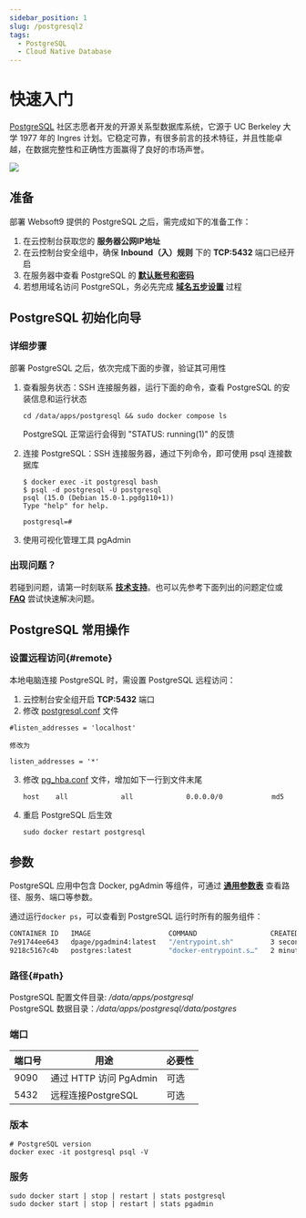 ```yaml
---
sidebar_position: 1
slug: /postgresql2
tags:
  - PostgreSQL
  - Cloud Native Database
---
```


# 快速入门

[PostgreSQL](https://www.postgresql.org/) 社区志愿者开发的开源关系型数据库系统，它源于 UC Berkeley 大学 1977 年的 Ingres 计划。它稳定可靠，有很多前言的技术特征，并且性能卓越，在数据完整性和正确性方面赢得了良好的市场声誉。


![](http://libs.websoft9.com/Websoft9/DocsPicture/zh/postgresql/pgadmin4-websoft9.png)

## 准备

部署 Websoft9 提供的 PostgreSQL 之后，需完成如下的准备工作：

1. 在云控制台获取您的 **服务器公网IP地址** 
2. 在云控制台安全组中，确保 **Inbound（入）规则** 下的 **TCP:5432** 端口已经开启
3. 在服务器中查看 PostgreSQL 的 **[默认账号和密码](./user/credentials)**  
4. 若想用域名访问  PostgreSQL，务必先完成 **[域名五步设置](./administrator/domain_step)** 过程


## PostgreSQL 初始化向导

### 详细步骤

部署 PostgreSQL 之后，依次完成下面的步骤，验证其可用性

1. 查看服务状态：SSH 连接服务器，运行下面的命令，查看 PostgreSQL 的安装信息和运行状态
   ```
   cd /data/apps/postgresql && sudo docker compose ls
   ```
   PostgreSQL 正常运行会得到 "STATUS: running(1)" 的反馈

2. 连接 PostgreSQL：SSH 连接服务器，通过下列命令，即可使用 psql 连接数据库
    ```
    $ docker exec -it postgresql bash
    $ psql -d postgresql -U postgresql
    psql (15.0 (Debian 15.0-1.pgdg110+1))
    Type "help" for help.
    
    postgresql=#

    ```

3. 使用可视化管理工具 pgAdmin 

### 出现问题？

若碰到问题，请第一时刻联系 **[技术支持](./helpdesk)**。也可以先参考下面列出的问题定位或  **[FAQ](./faq#setup)** 尝试快速解决问题。

## PostgreSQL 常用操作

### 设置远程访问{#remote}

本地电脑连接 PostgreSQL 时，需设置 PostgreSQL 远程访问：

1. 云控制台安全组开启 **TCP:5432** 端口
2.  修改 [postgresql.conf](#path) 文件
   ```
   #listen_addresses = 'localhost'

   修改为

   listen_addresses = '*'
   ```

3. 修改 [pg_hba.conf](#path) 文件，增加如下一行到文件末尾
   ```
   host    all             all             0.0.0.0/0            md5
   ```

4. 重启 PostgreSQL 后生效
   ```
   sudo docker restart postgresql
   ```






## 参数

PostgreSQL 应用中包含 Docker, pgAdmin 等组件，可通过 **[通用参数表](./administrator/parameter)** 查看路径、服务、端口等参数。

通过运行`docker ps`，可以查看到 PostgreSQL 运行时所有的服务组件：

```bash
CONTAINER ID   IMAGE                   COMMAND                  CREATED         STATUS         PORTS                                            NAMES
7e91744ee643   dpage/pgadmin4:latest   "/entrypoint.sh"         3 seconds ago   Up 1 second    443/tcp, 0.0.0.0:9090->80/tcp, :::9090->80/tcp   pgadmin
9218c5167c4b   postgres:latest         "docker-entrypoint.s…"   2 minutes ago   Up 2 minutes   0.0.0.0:5432->5432/tcp, :::5432->5432/tcp        postgresql```
```

### 路径{#path}

PostgreSQL 配置文件目录: */data/apps/postgresql*   
PostgreSQL 数据目录：*/data/apps/postgresql/data/postgres*   




### 端口

| 端口号 | 用途                                          | 必要性 |
| ------ | --------------------------------------------- | ------ |
| 9090   | 通过 HTTP 访问 PgAdmin	 | 可选   |
| 5432   | 远程连接PostgreSQL | 可选   |


### 版本

```shell
# PostgreSQL version
docker exec -it postgresql psql -V
```

### 服务

```shell
sudo docker start | stop | restart | stats postgresql
sudo docker start | stop | restart | stats pgadmin
```



